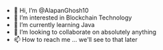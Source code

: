 - 👋 Hi, I’m @AlapanGhosh10
- 👀 I’m interested in Blockchain Technology
- 🌱 I’m currently learning Java
- 💞️ I’m looking to collaborate on absolutely anything
- 📫 How to reach me ... we'll see to that later

<!---
AlapanGhosh10/AlapanGhosh10 is a ✨ special ✨ repository because its `README.md` (this file) appears on your GitHub profile.
You can click the Preview link to take a look at your changes.
--->

